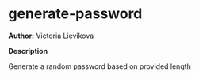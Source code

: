 # generate-password

**Author:** Victoria Lievikova

**Description**

Generate a random password based on provided length
